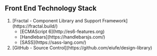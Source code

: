<h2> Front End Technology Stack </h2>
<ol>
	<li>
		<a>[Fractal - Component Library and Support Framework](https://fractal.build/)</a>
		<ul>
			<li>
				<a>[ECMAScript 6](http://es6-features.org)</a>
			</li>
			<li>
				<a>[Handlebars](https://handlebarsjs.com/)</a>
			</li>
			<li>
				<a>[SASS](https://sass-lang.com/)</a>
			</li>
		</ul>
	</li>
	<li>
		[GitHub - Source Control](https://github.com/eiufe/design-library) 
	</li>
</ol>
